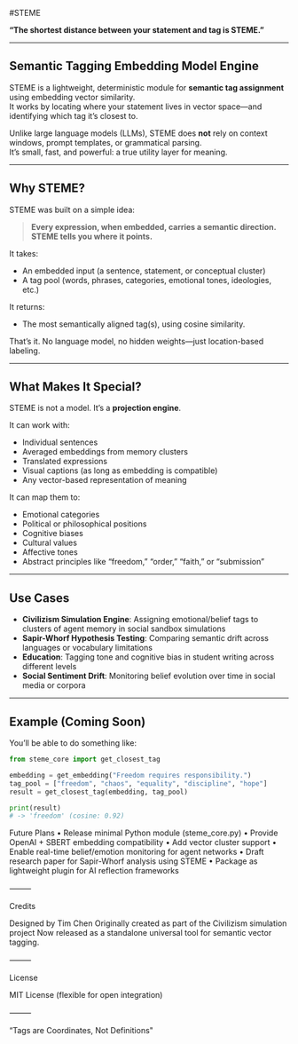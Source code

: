 #STEME

**“The shortest distance between your statement and tag is STEME.”**

---

## Semantic Tagging Embedding Model Engine

STEME is a lightweight, deterministic module for **semantic tag assignment** using embedding vector similarity.  
It works by locating where your statement lives in vector space—and identifying which tag it’s closest to.

Unlike large language models (LLMs), STEME does **not** rely on context windows, prompt templates, or grammatical parsing.  
It’s small, fast, and powerful: a true utility layer for meaning.

---

## Why STEME?

STEME was built on a simple idea:

> **Every expression, when embedded, carries a semantic direction.**  
> **STEME tells you where it points.**

It takes:
- An embedded input (a sentence, statement, or conceptual cluster)
- A tag pool (words, phrases, categories, emotional tones, ideologies, etc.)

It returns:
- The most semantically aligned tag(s), using cosine similarity.

That’s it. No language model, no hidden weights—just location-based labeling.

---

## What Makes It Special?

STEME is not a model. It’s a **projection engine**.

It can work with:
- Individual sentences
- Averaged embeddings from memory clusters
- Translated expressions
- Visual captions (as long as embedding is compatible)
- Any vector-based representation of meaning

It can map them to:
- Emotional categories
- Political or philosophical positions
- Cognitive biases
- Cultural values
- Affective tones
- Abstract principles like “freedom,” “order,” “faith,” or “submission”

---

## Use Cases

- **Civilizism Simulation Engine**: Assigning emotional/belief tags to clusters of agent memory in social sandbox simulations
- **Sapir-Whorf Hypothesis Testing**: Comparing semantic drift across languages or vocabulary limitations
- **Education**: Tagging tone and cognitive bias in student writing across different levels
- **Social Sentiment Drift**: Monitoring belief evolution over time in social media or corpora

---

## Example (Coming Soon)

You’ll be able to do something like:

```python
from steme_core import get_closest_tag

embedding = get_embedding("Freedom requires responsibility.")
tag_pool = ["freedom", "chaos", "equality", "discipline", "hope"]
result = get_closest_tag(embedding, tag_pool)

print(result)
# -> 'freedom' (cosine: 0.92)
```

Future Plans
	•	Release minimal Python module (steme_core.py)
	•	Provide OpenAI + SBERT embedding compatibility
	•	Add vector cluster support
	•	Enable real-time belief/emotion monitoring for agent networks
	•	Draft research paper for Sapir-Whorf analysis using STEME
	•	Package as lightweight plugin for AI reflection frameworks

⸻

Credits

Designed by Tim Chen
Originally created as part of the Civilizism simulation project
Now released as a standalone universal tool for semantic vector tagging.

⸻

License

MIT License (flexible for open integration)

⸻

“Tags are Coordinates, Not Definitions"







